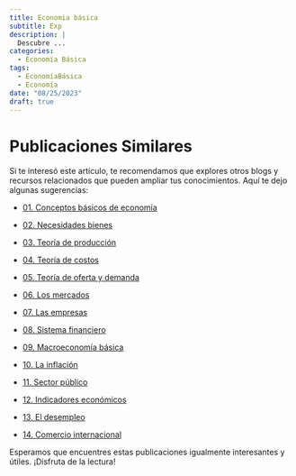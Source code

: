 ```yaml
---
title: Economia básica
subtitle: Exp
description: |
  Descubre ...
categories:
  - Economía Básica
tags:
  - EconomíaBásica
  - Economía
date: "08/25/2023"
draft: true
---
```



# Publicaciones Similares

Si te interesó este artículo, te recomendamos que explores otros blogs y recursos relacionados que pueden ampliar tus conocimientos. Aquí te dejo algunas sugerencias:



-   [01. Conceptos básicos de economía](../2023-06-30-01-conceptos-basicos-de-economia/index.qmd)

-   [02. Necesidades bienes](../2023-07-07-02-necesidades-bienes/index.qmd)

-   [03. Teoría de producción](../2023-07-14-03-teoria-produccion/index.qmd)

-   [04. Teoría de costos](../2023-07-21-04-teoria-costos/index.qmd)

-   [05. Teoría de oferta y demanda](../2023-07-28-05-teoria-oferta-demanda/index.qmd)

-   [06. Los mercados](../2023-08-04-06-mercados/index.qmd)

-   [07. Las empresas](../2023-08-11-07-empresas/index.qmd)

-   [08. Sistema financiero](../2023-08-18-08-sistema-financiero/index.qmd)

-   [09. Macroeconomía básica](../2023-08-25-09-macroeconomia-basica/index.qmd)

-   [10. La inflación](../2023-09-01-10-inflacion/index.qmd)

-   [11. Sector público](../2023-09-08-11-sector-publico/index.qmd)

-   [12. Indicadores económicos](../2023-09-15-12-indicadores-economicos/index.qmd)

-   [13. El desempleo](../2023-09-22-13-desempleo/index.qmd)

-   [14. Comercio internacional](../2023-09-29-14-comercio-internacional/index.qmd)

Esperamos que encuentres estas publicaciones igualmente interesantes y útiles. ¡Disfruta de la lectura!


